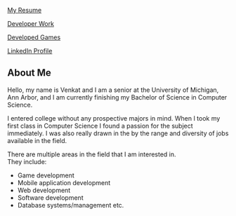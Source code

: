 [My Resume](https://venkatvv.github.io/venkat_img.jpg)


[Developer Work](https://venkatvv.github.io/venkat_img.jpg)


[Developed Games](https://venkatvv.github.io/venkat_img.jpg)


[LinkedIn Profile](https://www.linkedin.com/in/venkat-veerappan-065404137)


## About Me
Hello, my name is Venkat and I am a senior at the University of Michigan,
Ann Arbor, and I am currently finishing my Bachelor of Science in Computer Science.

I entered college without any prospective majors in mind. When I took my first class in Computer Science I found a passion for the subject immediately. I was also really drawn in the by the range and diversity of jobs available in the field.  

There are multiple areas in the field that I am interested in. <br>
They include:

- Game development
- Mobile application development
- Web development
- Software development
- Database systems/management etc.